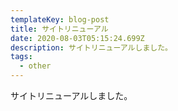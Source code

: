 ```yaml
---
templateKey: blog-post
title: サイトリニューアル
date: 2020-08-03T05:15:24.699Z
description: サイトリニューアルしました。
tags:
  - other
---
```

サイトリニューアルしました。